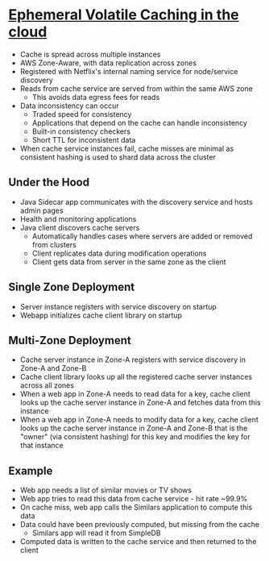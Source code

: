 # [Ephemeral Volatile Caching in the cloud](https://netflixtechblog.com/ephemeral-volatile-caching-in-the-cloud-8eba7b124589)

* Cache is spread across multiple instances
* AWS Zone-Aware, with data replication across zones
* Registered with Netflix's internal naming service for node/service discovery
* Reads from cache service are served from within the same AWS zone
  * This avoids data egress fees for reads
* Data inconsistency can occur
  * Traded speed for consistency
  * Applications that depend on the cache can handle inconsistency
  * Built-in consistency checkers
  * Short TTL for inconsistent data
* When cache service instances fail, cache misses are minimal as consistent hashing is used to shard data across the cluster

## Under the Hood

* Java Sidecar app communicates with the discovery service and hosts admin pages
* Health and monitoring applications
* Java client discovers cache servers
  * Automatically handles cases where servers are added or removed from clusters
  * Client replicates data during modification operations
  * Client gets data from server in the same zone as the client

## Single Zone Deployment

* Server instance registers with service discovery on startup
* Webapp initializes cache client library on startup

## Multi-Zone Deployment

* Cache server instance in Zone-A registers with service discovery in Zone-A and Zone-B
* Cache client library looks up all the registered cache server instances across all zones
* When a web app in Zone-A needs to read data for a key, cache client looks up the cache server instance in Zone-A and fetches data from this instance
* When a web app in Zone-A needs to modify data for a key, cache client looks up the cache server instance in Zone-A and Zone-B that is the "owner" (via consistent hashing) for this key and modifies the key for that instance

## Example

* Web app needs a list of similar movies or TV shows
* Web app tries to read this data from cache service - hit rate ~99.9%
* On cache miss, web app calls the Similars application to compute this data
* Data could have been previously computed, but missing from the cache
  * Similars app will read it from SimpleDB
* Computed data is written to the cache service and then returned to the client
